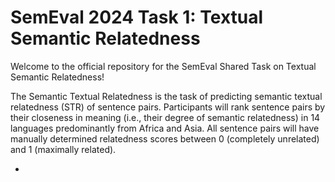 # SemEval 2024 Task 1: Textual Semantic Relatedness

Welcome to the official repository for the SemEval Shared Task on Textual Semantic Relatedness!

The Semantic Textual Relatedness is the task of predicting semantic textual relatedness (STR) of sentence pairs. Participants will rank sentence pairs by their closeness in meaning (i.e., their degree of semantic relatedness) in 14 languages predominantly from Africa and Asia. All sentence pairs will have manually determined relatedness scores between 0 (completely unrelated) and 1 (maximally related). 

<!-- 
- Sub-task 1: Monolingual Semantic Textual Relatedness (STR) in English, Arabic, Chinese, French, Hindi, Indonesian, Japanese, Korean, Persian, Portuguese, Russian, Spanish, Swahili, and Turkish.

- Sub-task 2: Cross-lingual Semantic Textual Relatedness (CLSTR) in English, Arabic, Chinese, French, Hindi, Indonesian, Japanese, Korean, Persian, Portuguese, Russian, Spanish, Swahili, and Turkish. -->


- 



